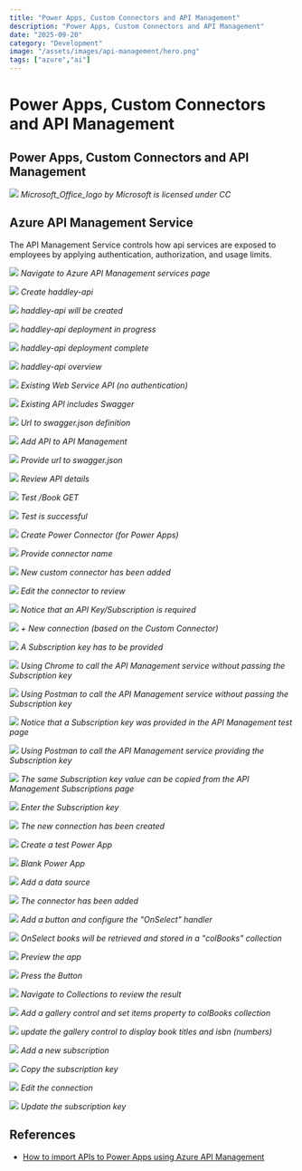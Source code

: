 ```yaml
---
title: "Power Apps, Custom Connectors and API Management"
description: "Power Apps, Custom Connectors and API Management"
date: "2025-09-20"
category: "Development"
image: "/assets/images/api-management/hero.png"
tags: ["azure","ai"]
---
```


# Power Apps, Custom Connectors and API Management

## Power Apps, Custom Connectors and API Management

![](/assets/images/api-management/office-365-icon-500x500.png)
*Microsoft_Office_logo by Microsoft is licensed under CC*


## Azure API Management Service

The API Management Service controls how api services are exposed to employees by applying authentication, authorization, and usage limits.

![](/assets/images/api-management/screen-shot-2021-08-01-at-6.03.37-pm-1554x1140.png)
*Navigate to Azure API Management services page*

![](/assets/images/api-management/screen-shot-2021-08-01-at-7.19.56-pm-1516x1412.png)
*Create haddley-api*

![](/assets/images/api-management/screen-shot-2021-08-01-at-7.20.41-pm-1518x1412.png)
*haddley-api will be created*

![](/assets/images/api-management/screen-shot-2021-08-01-at-7.22.37-pm-1794x962.png)
*haddley-api deployment in progress*

![](/assets/images/api-management/screen-shot-2021-08-01-at-8.21.56-pm-1796x954.png)
*haddley-api deployment complete*

![](/assets/images/api-management/screen-shot-2021-08-01-at-8.22.22-pm-1796x962.png)
*haddley-api overview*

![](/assets/images/api-management/screen-shot-2021-08-02-at-8.14.22-pm-1628x768.png)
*Existing Web Service API (no authentication)*

![](/assets/images/api-management/screen-shot-2021-08-02-at-8.14.51-pm-1624x772.png)
*Existing API includes Swagger*

![](/assets/images/api-management/screen-shot-2021-08-02-at-8.15.06-pm-1626x768.png)
*Url to swagger.json definition*

![](/assets/images/api-management/screen-shot-2021-08-02-at-8.18.25-pm-1836x1089.png)
*Add API to API Management*

![](/assets/images/api-management/screen-shot-2021-08-02-at-8.19.01-pm-1128x766.png)
*Provide url to swagger.json*

![](/assets/images/api-management/screen-shot-2021-08-02-at-8.27.46-pm-1836x1089.png)
*Review API details*

![](/assets/images/api-management/screen-shot-2021-08-02-at-8.28.02-pm-1836x1088.png)
*Test /Book GET*

![](/assets/images/api-management/screen-shot-2021-08-02-at-8.28.18-pm-1836x1086.png)
*Test is successful*

![](/assets/images/api-management/screen-shot-2021-08-02-at-8.29.00-pm-1836x1088.png)
*Create Power Connector (for Power Apps)*

![](/assets/images/api-management/screen-shot-2021-08-02-at-8.45.40-pm-1836x1089.png)
*Provide connector name*

![](/assets/images/api-management/screen-shot-2021-08-02-at-8.46.25-pm-1836x1089.png)
*New custom connector has been added*

![](/assets/images/api-management/screen-shot-2021-08-02-at-8.46.49-pm-1836x1082.png)
*Edit the connector to review*

![](/assets/images/api-management/screen-shot-2021-08-02-at-8.47.03-pm-1836x1085.png)
*Notice that an API Key/Subscription is required*

![](/assets/images/api-management/screen-shot-2021-08-02-at-8.47.37-pm-1836x1079.png)
*+ New connection (based on the Custom Connector)*

![](/assets/images/api-management/screen-shot-2021-08-02-at-8.48.00-pm-1836x1089.png)
*A Subscription key has to be provided*

![](/assets/images/api-management/screen-shot-2021-08-03-at-12.33.42-am-1594x746.png)
*Using Chrome to call the API Management service without passing the Subscription key*

![](/assets/images/api-management/screen-shot-2021-08-03-at-12.31.47-am-1836x1047.png)
*Using Postman to call the API Management service without passing the Subscription key*

![](/assets/images/api-management/screen-shot-2021-08-02-at-8.49.47-pm-1836x1088.png)
*Notice that a Subscription key was provided in the API Management test page*

![](/assets/images/api-management/screen-shot-2021-08-03-at-12.32.01-am-1836x1143.png)
*Using Postman to call the API Management service providing the Subscription key*

![](/assets/images/api-management/screen-shot-2021-08-02-at-9.24.05-pm-1836x694.png)
*The same Subscription key value can be copied from the API Management Subscriptions page*

![](/assets/images/api-management/screen-shot-2021-08-02-at-8.50.07-pm-1836x1086.png)
*Enter the Subscription key*

![](/assets/images/api-management/screen-shot-2021-08-02-at-8.50.26-pm-1836x1083.png)
*The new connection has been created*

![](/assets/images/api-management/screen-shot-2021-08-02-at-8.50.47-pm-1836x1087.png)
*Create a test Power App*

![](/assets/images/api-management/screen-shot-2021-08-02-at-8.51.04-pm-1836x1087.png)
*Blank Power App*

![](/assets/images/api-management/screen-shot-2021-08-02-at-8.51.28-pm-1836x1084.png)
*Add a data source*

![](/assets/images/api-management/screen-shot-2021-08-02-at-8.51.51-pm-1836x1088.png)
*The connector has been added*

![](/assets/images/api-management/screen-shot-2021-08-02-at-8.52.27-pm-1836x1084.png)
*Add a button and configure the "OnSelect" handler*

![](/assets/images/api-management/screen-shot-2021-08-02-at-8.52.41-pm-1836x1084.png)
*OnSelect books will be retrieved and stored in a "colBooks" collection*

![](/assets/images/api-management/screen-shot-2021-08-02-at-8.53.09-pm-1836x1088.png)
*Preview the app*

![](/assets/images/api-management/screen-shot-2021-08-02-at-8.53.18-pm-1836x1090.png)
*Press the Button*

![](/assets/images/api-management/screen-shot-2021-08-02-at-8.53.44-pm-1836x1088.png)
*Navigate to Collections to review the result*

![](/assets/images/api-management/screen-shot-2021-08-02-at-8.54.29-pm-1836x1085.png)
*Add a gallery control and set items property to colBooks collection*

![](/assets/images/api-management/screen-shot-2021-08-02-at-8.54.54-pm-1836x1086.png)
*update the gallery control to display book titles and isbn (numbers)*

![](/assets/images/api-management/screen-shot-2021-08-02-at-9.00.16-pm-1836x1082.png)
*Add a new subscription*

![](/assets/images/api-management/screen-shot-2021-08-02-at-9.01.26-pm-1836x1086.png)
*Copy the subscription key*

![](/assets/images/api-management/screen-shot-2021-08-02-at-9.04.27-pm-1836x420.png)
*Edit the connection*

![](/assets/images/api-management/screen-shot-2021-08-02-at-9.04.37-pm-1836x1087.png)
*Update the subscription key*
## References

- [How to import APIs to Power Apps using Azure API Management](https://www.youtube.com/watch?v=06CRN18kH1k)

